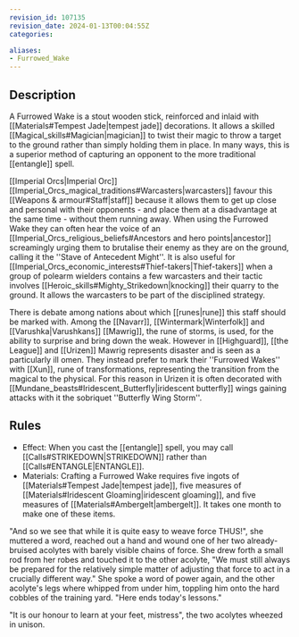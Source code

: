 ```yaml
---
revision_id: 107135
revision_date: 2024-01-13T00:04:55Z
categories:

aliases:
- Furrowed_Wake
---
```



## Description
A Furrowed Wake is a stout wooden stick, reinforced and inlaid with [[Materials#Tempest Jade|tempest jade]] decorations. It allows a skilled [[Magical_skills#Magician|magician]] to twist their magic to throw a target to the ground rather than simply holding them in place. In many ways, this is a superior method of capturing an opponent to the more traditional [[entangle]] spell.  

[[Imperial Orcs|Imperial Orc]] [[Imperial_Orcs_magical_traditions#Warcasters|warcasters]] favour this [[Weapons & armour#Staff|staff]] because it allows them to get up close and personal with their opponents - and place them at a disadvantage at the same time - without them running away. When using the Furrowed Wake they can often hear the voice of an [[Imperial_Orcs_religious_beliefs#Ancestors and hero points|ancestor]] screamingly urging them to brutalise their enemy as they are on the ground, calling it the ''Stave of Antecedent Might''. It is also useful for [[Imperial_Orcs_economic_interests#Thief-takers|Thief-takers]] when a group of polearm wielders contains a few warcasters and their tactic involves [[Heroic_skills#Mighty_Strikedown|knocking]] their quarry to the ground. It allows the warcasters to be part of the disciplined strategy.

There is debate among nations about which [[runes|rune]] this staff should be marked with. Among the [[Navarr]], [[Wintermark|Winterfolk]] and [[Varushka|Varushkans]] [[Mawrig]], the rune of storms, is used, for the ability to surprise and bring down the weak. However in [[Highguard]], [[the League]] and [[Urizen]] Mawrig represents disaster and is seen as a particularly ill omen. They instead prefer to mark their ''Furrowed Wakes'' with [[Xun]], rune of transformations, representing the transition from the magical to the physical. For this reason in Urizen it is often decorated with [[Mundane_beasts#Iridescent_Butterfly|iridescent butterfly]] wings gaining attacks with it the sobriquet ''Butterfly Wing Storm''.

## Rules

* Effect: When you cast the [[entangle]] spell, you may call [[Calls#STRIKEDOWN|STRIKEDOWN]] rather than [[Calls#ENTANGLE|ENTANGLE]].
* Materials: Crafting a Furrowed Wake requires five ingots of [[Materials#Tempest Jade|tempest jade]], five measures of [[Materials#Iridescent Gloaming|iridescent gloaming]], and five measures of [[Materials#Ambergelt|ambergelt]]. It takes one month to make one of these items.

"And so we see that while it is quite easy to weave force THUS!", she muttered a word, reached out a hand and wound one of her two already-bruised acolytes with barely visible chains of force. She drew forth a small rod from her robes and touched it to the other acolyte, "We must still always be prepared for the relatively simple matter of adjusting that force to act in a crucially different way."  She spoke a word of power again, and the other acolyte's legs where whipped from under him, toppling him onto the hard cobbles of the training yard.  "Here ends today's lessons."

"It is our honour to learn at your feet, mistress", the two acolytes wheezed in unison.
